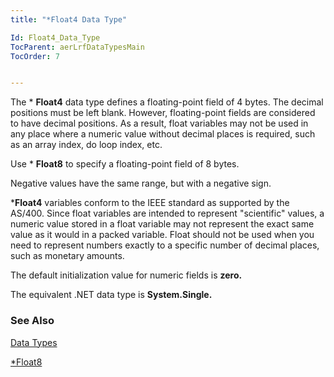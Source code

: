 ```yaml
---
title: "*Float4 Data Type"

Id: Float4_Data_Type
TocParent: aerLrfDataTypesMain
TocOrder: 7


---
```


The * **Float4** data type defines a floating-point field of 4 bytes. The decimal positions must be left blank. However, floating-point fields are considered to have decimal positions. As a result, float variables may not be used in any place where a numeric value without decimal places is required, such as an array index, do loop index, etc. 

Use * **Float8** to specify a floating-point field of 8 bytes.

Negative values have the same range, but with a negative sign. 

***Float4** variables conform to the IEEE standard as supported by the AS/400. Since float variables are intended to represent "scientific" values, a numeric value stored in a float variable may not represent the exact same value as it would in a packed variable. Float should not be used when you need to represent numbers exactly to a specific number of decimal places, such as monetary amounts. 

The default initialization value for numeric fields is **zero.** 

The equivalent .NET data type is **System.Single.** 

### See Also
[Data Types](ecrLrfDataTypesMain.html)

[*Float8](Float8_Data_Type.html) 
